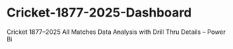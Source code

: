# Cricket-1877-2025-Dashboard
Cricket 1877–2025 All Matches Data Analysis with Drill Thru Details – Power Bi
